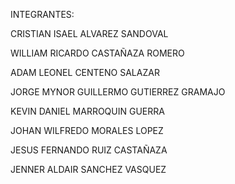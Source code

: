 INTEGRANTES:

CRISTIAN ISAEL ALVAREZ SANDOVAL

WILLIAM RICARDO CASTAÑAZA ROMERO

ADAM LEONEL CENTENO SALAZAR

JORGE MYNOR GUILLERMO GUTIERREZ GRAMAJO

KEVIN DANIEL MARROQUIN GUERRA

JOHAN WILFREDO MORALES LOPEZ

JESUS FERNANDO RUIZ CASTAÑAZA

JENNER ALDAIR SANCHEZ VASQUEZ
